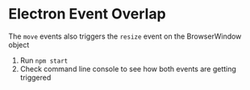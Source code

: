 # Electron Event Overlap

The `move` events also triggers the `resize` event on the BrowserWindow object

1. Run `npm start`
2. Check command line console to see how both events are getting triggered